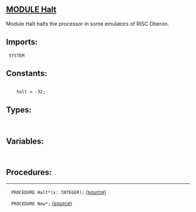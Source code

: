 
## [MODULE Halt](https://github.com/io-core/System/blob/main/Halt.Mod)
Module Halt halts the processor in some emulators of RISC Oberon.


  ## Imports:
` SYSTEM`

## Constants:
```

    halt = -32; 

```
## Types:
```


```
## Variables:
```


```
## Procedures:
---

`  PROCEDURE Halt*(x: INTEGER);` [(source)](https://github.com/io-orig/System/blob/main/Halt.Mod#L15)


`  PROCEDURE Now*;` [(source)](https://github.com/io-orig/System/blob/main/Halt.Mod#L20)

